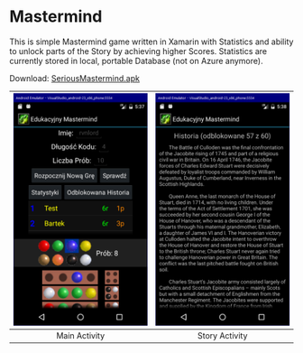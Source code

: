 # Mastermind
This is simple Mastermind game written in Xamarin with Statistics and ability to unlock parts of the Story by achieving higher Scores. Statistics are currently stored in local, portable Database (not on Azure anymore).

Download: [SeriousMastermind.apk](https://github.com/rvnlord/Mastermind/releases/SeriousMastermind.apk)

| ![MainActivity](/Images/2018-03-26_193806.png?raw=true "Main Activity") | ![StoryActivity](/Images/2018-03-26_193853.png?raw=true "Story Activity") | 
|:---:|:---:|
| Main Activity | Story Activity |
